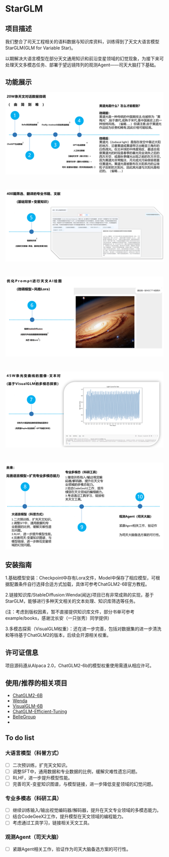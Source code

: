 # StarGLM

## 项目描述

我们整合了司天工程相关的语料数据与知识库资料，训练得到了天文大语言模型StarGLM(GLM for Variable Star)。

以期解决大语言模型在部分天文通用知识和前沿变星领域的幻觉现象，为接下来可处理天文多模态任务、部署于望远镜阵列的观测Agent——司天大脑打下基础。

## 功能展示

![监督微调](example/example1.png)

<br>

![链接知识库](example/example2.png)

<br>

![链接StableDiffusion](example/example3.png)

<br>

![多模态探索](example/example4.png)

<br>

![未来计划](example/example5.png)
## 安装指南

1.基础模型安装：Checkpoint中存有Lora文件，Model中保存了相应模型，可根据配置条件自行选择合适方式加载，具体可参考ChatGLM2-6B官方教程。

2.链接知识库/StableDiffusion:Wenda(闻达)项目已有非常成熟的实现，基于StarGLM，能够进行多种天文相关的文本处理、知识库筛选等任务。

(注：考虑到版权因素，暂不直接提供知识库文件，部分书单可参考example/books，感谢沈长安（一只张秀）同学提供)

3.多模态探索（VisualGLM权重）：还在进一步完善，包括对数据集的进一步清洗和等待基于ChatGLM2的版本，后续会开源相关权重。
## 许可证信息

项目源码遵从Alpaca 2.0，ChatGLM2-6b的模型权重使用需遵从相应许可。

## 使用/推荐的相关项目

- [ChatGLM2-6B](https://github.com/thudm/chatglm2-6b)
- [Wenda](https://github.com/wenda-LLM/wenda)
- [VisualGLM-6B](https://github.com/THUDM/VisualGLM-6B)
- [ChatGLM-Efficient-Tuning](https://github.com/hiyouga/ChatGLM-Efficient-Tuning)
- [BelleGroup](https://huggingface.co/BelleGroup)
- 
## To do list

### 大语言模型（科普方式）

- [ ]  二次预训练，扩充天文知识。
- [ ]  调整SFT中，通用数据和专业数据的比例，缓解灾难性遗忘问题。
- [ ]  RLHF，进一步提升模型性能。
- [ ]  完善司天-变星知识图谱，与模型链接，进一步降低变星领域的幻觉问题。

### 专业多模态（科研工具）

- [ ]  继续训练输入/输出视觉编码器/解码器，提升在天文专业领域的多模态能力。
- [ ]  结合CodeGeeX2工作，提升模型在天文领域的编程能力。
- [ ]  考虑通过工具学习，链接相关天文工具。

### 观测Agent（司天大脑）

- [ ]  紧跟Agent相关工作，验证作为司天大脑备选方案的可行性。
